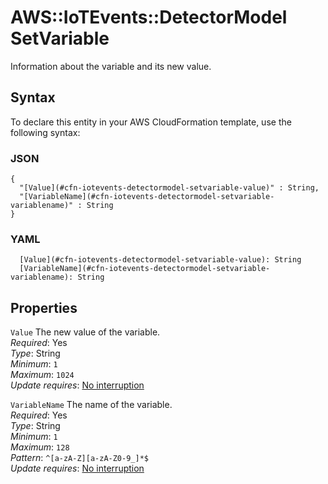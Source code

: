 # AWS::IoTEvents::DetectorModel SetVariable<a name="aws-properties-iotevents-detectormodel-setvariable"></a>

Information about the variable and its new value\.

## Syntax<a name="aws-properties-iotevents-detectormodel-setvariable-syntax"></a>

To declare this entity in your AWS CloudFormation template, use the following syntax:

### JSON<a name="aws-properties-iotevents-detectormodel-setvariable-syntax.json"></a>

```
{
  "[Value](#cfn-iotevents-detectormodel-setvariable-value)" : String,
  "[VariableName](#cfn-iotevents-detectormodel-setvariable-variablename)" : String
}
```

### YAML<a name="aws-properties-iotevents-detectormodel-setvariable-syntax.yaml"></a>

```
  [Value](#cfn-iotevents-detectormodel-setvariable-value): String
  [VariableName](#cfn-iotevents-detectormodel-setvariable-variablename): String
```

## Properties<a name="aws-properties-iotevents-detectormodel-setvariable-properties"></a>

`Value` <a name="cfn-iotevents-detectormodel-setvariable-value"></a>
The new value of the variable\.  
_Required_: Yes  
_Type_: String  
_Minimum_: `1`  
_Maximum_: `1024`  
_Update requires_: [No interruption](https://docs.aws.amazon.com/AWSCloudFormation/latest/UserGuide/using-cfn-updating-stacks-update-behaviors.html#update-no-interrupt)

`VariableName` <a name="cfn-iotevents-detectormodel-setvariable-variablename"></a>
The name of the variable\.  
_Required_: Yes  
_Type_: String  
_Minimum_: `1`  
_Maximum_: `128`  
_Pattern_: `^[a-zA-Z][a-zA-Z0-9_]*$`  
_Update requires_: [No interruption](https://docs.aws.amazon.com/AWSCloudFormation/latest/UserGuide/using-cfn-updating-stacks-update-behaviors.html#update-no-interrupt)
